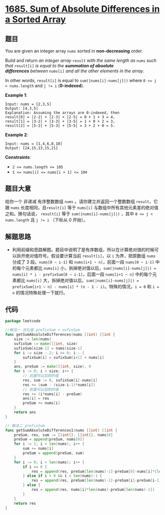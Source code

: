 # [1685. Sum of Absolute Differences in a Sorted Array](https://leetcode.com/problems/sum-of-absolute-differences-in-a-sorted-array/)


## 题目

You are given an integer array `nums` sorted in **non-decreasing** order.

Build and return *an integer array* `result` *with the same length as* `nums` *such that* `result[i]` *is equal to the **summation of absolute differences** between* `nums[i]` *and all the other elements in the array.*

In other words, `result[i]` is equal to `sum(|nums[i]-nums[j]|)` where `0 <= j < nums.length` and `j != i` (**0-indexed**).

**Example 1**:

```
Input: nums = [2,3,5]
Output: [4,3,5]
Explanation: Assuming the arrays are 0-indexed, then
result[0] = |2-2| + |2-3| + |2-5| = 0 + 1 + 3 = 4,
result[1] = |3-2| + |3-3| + |3-5| = 1 + 0 + 2 = 3,
result[2] = |5-2| + |5-3| + |5-5| = 3 + 2 + 0 = 5.
```

**Example 2**:

```
Input: nums = [1,4,6,8,10]
Output: [24,15,13,15,21]
```

**Constraints**:

- `2 <= nums.length <= 105`
- `1 <= nums[i] <= nums[i + 1] <= 104`

## 题目大意

给你一个 非递减 有序整数数组 `nums` 。请你建立并返回一个整数数组 `result`，它跟 `nums` 长度相同，且`result[i]` 等于 `nums[i]` 与数组中所有其他元素差的绝对值之和。换句话说， `result[i]` 等于 `sum(|nums[i]-nums[j]|)` ，其中 `0 <= j < nums.length` 且 `j != i` （下标从 0 开始）。

## 解题思路

- 利用前缀和思路解题。题目中说明了是有序数组，所以在计算绝对值的时候可以拆开绝对值符号。假设要计算当前 `result[i]`，以 `i` 为界，把原数组 `nums` 分成了 3 段。`nums[0 ~ i-1]` 和 `nums[i+1 ~ n]`，前面一段 `nums[0 ~ i-1]` 中的每个元素都比 `nums[i]` 小，拆掉绝对值以后，`sum(|nums[i]-nums[j]|) = nums[i] * i - prefixSum[0 ~ i-1]`，后面一段 `nums[i+1 ~ n]` 中的每个元素都比 `nums[i]` 大，拆掉绝对值以后，`sum(|nums[i]-nums[j]|) = prefixSum[i+1 ~ n] - nums[i] * (n - 1 - i)`。特殊的情况，`i = 0` 和 `i = n` 的情况特殊处理一下就行。

## 代码

```go
package leetcode

//解法一 优化版 prefixSum + sufixSum
func getSumAbsoluteDifferences(nums []int) []int {
	size := len(nums)
	sufixSum := make([]int, size)
	sufixSum[size-1] = nums[size-1]
	for i := size - 2; i >= 0; i-- {
		sufixSum[i] = sufixSum[i+1] + nums[i]
	}
	ans, preSum := make([]int, size), 0
	for i := 0; i < size; i++ {
		// 后面可以加到的值
		res, sum := 0, sufixSum[i]-nums[i]
		res += (sum - (size-i-1)*nums[i])
		// 前面可以加到的值
		res += (i*nums[i] - preSum)
		ans[i] = res
		preSum += nums[i]
	}
	return ans
}

// 解法二 prefixSum
func getSumAbsoluteDifferences1(nums []int) []int {
	preSum, res, sum := []int{}, []int{}, nums[0]
	preSum = append(preSum, nums[0])
	for i := 1; i < len(nums); i++ {
		sum += nums[i]
		preSum = append(preSum, sum)
	}
	for i := 0; i < len(nums); i++ {
		if i == 0 {
			res = append(res, preSum[len(nums)-1]-preSum[0]-nums[i]*(len(nums)-1))
		} else if i > 0 && i < len(nums)-1 {
			res = append(res, preSum[len(nums)-1]-preSum[i]-preSum[i-1]+nums[i]*i-nums[i]*(len(nums)-1-i))
		} else {
			res = append(res, nums[i]*len(nums)-preSum[len(nums)-1])
		}
	}
	return res
}
```
